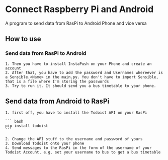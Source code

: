 # Connect Raspberry Pi and Android
A program to send data from RasPi to Android Phone and vice versa
## How to use
### Send data from RasPi to Android
    1. Then you have to install InstaPush on your Phone and create an account
    2. After that, you have to add the password and Usernames whereever is a Sensible.<Name> in the main.py. You don't have to import Sensible, that is a file where I'm storing the passwords
    3. Try to run it. It should send you a bus timetable to your phone.
## Send data from Android to RasPi
    1. first off, you have to install the Todoist API on your RasPi

    ``` bash
    pip install todoist
    ```

    2. Change the API stuff to the username and password of yours
    3. Download Todoist onto your phone
    4. Send messages to the RasPi in the form of the username of your Todoist Account, e.g. set your username to bus to get a bus timetable
